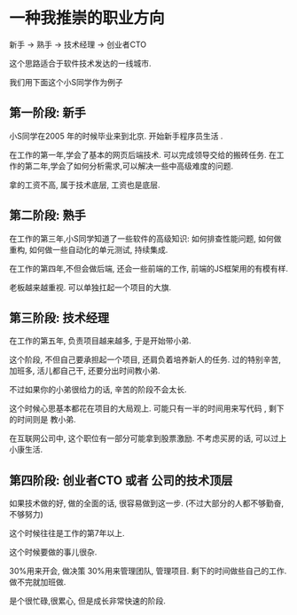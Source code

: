 # 一种我推崇的职业方向

新手 -> 熟手 -> 技术经理 -> 创业者CTO

这个思路适合于软件技术发达的一线城市.

我们用下面这个小S同学作为例子

## 第一阶段: 新手

小S同学在2005 年的时候毕业来到北京. 开始新手程序员生活 .

在工作的第一年,学会了基本的网页后端技术. 可以完成领导交给的搬砖任务.
在工作的第二年,学会了如何分析需求,可以解决一些中高级难度的问题.

拿的工资不高, 属于技术底层, 工资也是底层.

## 第二阶段: 熟手

在工作的第三年,小S同学知道了一些软件的高级知识: 如何排查性能问题,
如何做重构, 如何做一些自动化的单元测试, 持续集成.

在工作的第四年,不但会做后端, 还会一些前端的工作, 前端的JS框架用的有模有样.

老板越来越重视. 可以单独扛起一个项目的大旗.

## 第三阶段: 技术经理

在工作的第五年, 负责项目越来越多, 于是开始带小弟.

这个阶段, 不但自己要承担起一个项目, 还肩负着培养新人的任务. 过的特别辛苦,
加班多, 活儿都自己干, 还要分出时间教小弟.

不过如果你的小弟很给力的话, 辛苦的阶段不会太长.

这个时候心思基本都花在项目的大局观上. 可能只有一半的时间用来写代码 ,
剩下的时间则是 教小弟.

在互联网公司中, 这个职位有一部分可能拿到股票激励. 不考虑买房的话, 可以过上小康生活.

## 第四阶段: 创业者CTO 或者 公司的技术顶层

如果技术做的好, 做的全面的话, 很容易做到这一步. (不过大部分的人都不够勤奋, 不够努力)

这个时候往往是工作的第7年以上.

这个时候要做的事儿很杂.

30%用来开会, 做决策
30%用来管理团队, 管理项目.
剩下的时间做些自己的工作. 做不完就加班做.

是个很忙碌,很累心, 但是成长非常快速的阶段.

